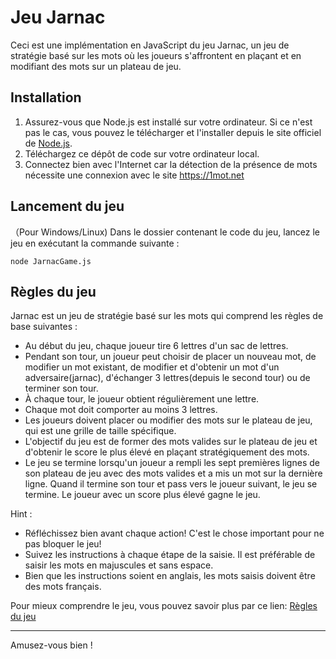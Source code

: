 # Jeu Jarnac

Ceci est une implémentation en JavaScript du jeu Jarnac, un jeu de stratégie basé sur les mots où les joueurs s'affrontent en plaçant et en modifiant des mots sur un plateau de jeu.

## Installation

1. Assurez-vous que Node.js est installé sur votre ordinateur. Si ce n'est pas le cas, vous pouvez le télécharger et l'installer depuis le site officiel de [Node.js](https://nodejs.org/).
2. Téléchargez ce dépôt de code sur votre ordinateur local.
3. Connectez bien avec l'Internet car la détection de la présence de mots nécessite une connexion avec le site https://1mot.net

## Lancement du jeu

（Pour Windows/Linux) Dans le dossier contenant le code du jeu, lancez le jeu en exécutant la commande suivante :

```
node JarnacGame.js
```

## Règles du jeu

Jarnac est un jeu de stratégie basé sur les mots qui comprend les règles de base suivantes :

- Au début du jeu, chaque joueur tire 6 lettres d'un sac de lettres.
- Pendant son tour, un joueur peut choisir de placer un nouveau mot, de modifier un mot existant, de modifier et d'obtenir un mot d'un adversaire(jarnac), d'échanger 3 lettres(depuis le second tour) ou de terminer son tour.
- À chaque tour, le joueur obtient régulièrement une lettre.
- Chaque mot doit comporter au moins 3 lettres.
- Les joueurs doivent placer ou modifier des mots sur le plateau de jeu, qui est une grille de taille spécifique.
- L'objectif du jeu est de former des mots valides sur le plateau de jeu et d'obtenir le score le plus élevé en plaçant stratégiquement des mots.
- Le jeu se termine lorsqu'un joueur a rempli les sept premières lignes de son plateau de jeu avec des mots valides et a mis un mot sur la dernière ligne. Quand il termine son tour et pass vers le joueur suivant, le jeu se termine. Le joueur avec un score plus élevé gagne le jeu.

Hint : 
- Réfléchissez bien avant chaque action! C'est le chose important pour ne pas bloquer le jeu!
- Suivez les instructions à chaque étape de la saisie. Il est préférable de saisir les mots en majuscules et sans espace.
- Bien que les instructions soient en anglais, les mots saisis doivent être des mots français.

Pour mieux comprendre le jeu, vous pouvez savoir plus par ce lien: 
[Règles du jeu](https://github.com/sfrenot/javascript/blob/master/projet2/RegleJarnac.pdf)

---

Amusez-vous bien !
